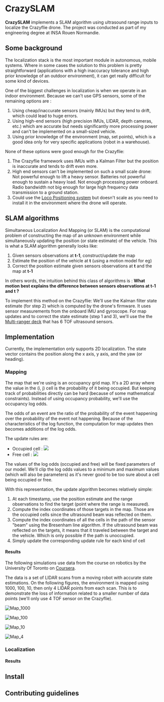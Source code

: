 # CrazySLAM

**CrazySLAM** implements a SLAM algorithm using ultrasound range inputs to
localize the Crazyflie drone.
The project was conducted as part of my engineering degree at INSA Rouen
Normandie.

## Some background
The localization stack is the most important module in autonomous, mobile
systems. Where in some cases the solution to this problem is pretty
straightforward (applications with a high inaccuracy tolerance and high prior
knowledge of an outdoor environment), it can get really difficult for some kind
of devices.

One of the biggest challenges in localization is when we operate in an indoor
environment. Because we can't use GPS sensors, some of the remaining options
are :
  1. Using cheap/inaccurate sensors (mainly IMUs) but they tend to drift, which
  could lead to huge errors.
  2. Using high-end sensors (high precision IMUs, LIDAR, depth cameras, etc.)
  which are accurate but needs significantly more processing power and can't be
  implemented on a small-sized vehicle.
  3. Using prior knowledge of the environment (map, set points), which is a
  good idea only for very specific applications (robot in a warehouse).

None of these options were good enough for the Crazyflie:
  1. The Crazyflie framework uses IMUs with a Kalman Filter but the position
  is inaccurate and tends to drift even more.
  2. High end sensors can't be implemented on such a small scale drone: Not
  powerful enough to lift a heavy sensor. Batteries not powerful enough to
  sustain a heavy load. Not enough processing power onboard. Radio bandwidth
  not big enough for large high frequency data transmission to a ground station.
  3. Could use the [Loco Positioning system](bitcraze.io/loco-pos-system)
  but doesn't scale as you need to install it in the environment where the
  drone will operate.

## SLAM algorithms
Simultaneous Localization And Mapping (or SLAM) is the computational problem
of constructing the map of an unknown environment while simultaneously updating
the position (or state estimate) of the vehicle.
This is what a SLAM algorithm generally looks like:
  1. Given sensors observations at **t-1**, construct/update the map
  2. Estimate the position of the vehicle at **t** (using a motion model for eg)
  3. Correct the position estimate given sensors observations at **t** and the
  map at **t-1**

In others words, the intuition behind this class of algorithms is : **What motion
best explains the difference between sensors observations at t-1 and t ?**

To implement this method on the Crazyflie: We'll use the Kalman filter state
estimate (for step 2) which is computed by the drone's firmware. It uses sensor
measurements from the onboard IMU and gyroscope. For map updates and to correct
the state estimate (step 1 and 3), we'll use the the
[Multi-ranger deck](bitcraze.io/multi-ranger-deck/) that has 6 TOF ultrasound
sensors.

## Implementation
Currently, the implementation only supports 2D localization. The state vector
contains the position along the x axis, y axis, and the yaw (or heading).

### Mapping
The map that we're using is an occupancy grid map. It's a 2D array where the
value in the (i, j) cell is the probability of it being occupied. But keeping
track of probabilities directly can be hard (because of some mathematical
constraints). Instead of using occupancy probability, we'll use the occupancy
log odds.

The odds of an event are the ratio of the probability of the event happening
over the probability of the event not happening. Because of the characteristics
of the log function, the computation for map updates then becomes additions of
the log odds.

The update rules are:
  * Occupied cell : <img src="https://latex.codecogs.com/png.latex?\Large&space;logodd_(cell) = logodd_(cell) + logodd_(occupied)"/>
  * Free cell : <img src="https://latex.codecogs.com/png.latex?\Large&space;logodd_(cell) = logodd_(cell) - logodd_(free)"/>

The values of the log odds (occupied and free) will be fixed parameters of our
model. We'll clip the log odds values to a minimum and maximum values (which
will also be parameters) as it's never good to be too sure about a cell being
occupied or free.

With this representation, the update algorithm becomes relatively simple:
  1. At each timestamp, use the position estimate and the range observations to
  find the target (point where the range is measured).
  2. Compute the index coordinates of those targets in the map. Those are the
  occupied cells since the ultrasound beam was reflected on them.
  3. Compute the index coordinates of all the cells in the path of the sensor
  "beam" using the Bresenham line algorithm. If the ultrasound beam was
  reflected on the targets, it means that it traveled between the target and
  the vehicle. Which is only possible if the path is unoccupied.
  4. Simply update the corresponding update rule for each kind of cell

#### Results
The following simulations use data from the course on robotics by the University
Of Toronto on [Coursera](https://www.coursera.org/learn/robotics-learning/).

The data is a set of LIDAR scans from a moving robot with accurate state
estimations. On the following figures, the environment is mapped using 1000,
100, 10, then only 4 LIDAR points from each scan.
This is to demonstrate the loss of information related to a smaller number
of data points (we'll only use 4 TOF sensor on the Crazyflie).


![Map_1000](https://raw.githubusercontent.com/khazit/CrazySLAM/57b6f0588b7f3accdb22a6fd151d00c11b9fa9cf/map_1000.png)

![Map_100](https://raw.githubusercontent.com/khazit/CrazySLAM/57b6f0588b7f3accdb22a6fd151d00c11b9fa9cf/map_100.png)

![Map_10](https://raw.githubusercontent.com/khazit/CrazySLAM/57b6f0588b7f3accdb22a6fd151d00c11b9fa9cf/map_10.png)

![Map_4](https://raw.githubusercontent.com/khazit/CrazySLAM/57b6f0588b7f3accdb22a6fd151d00c11b9fa9cf/map_4.png)

### Localization

#### Results

## Install

## Contributing guidelines

